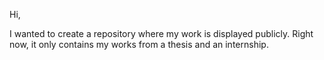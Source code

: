 Hi,

I wanted to create a repository where my work is displayed publicly.
Right now, it only contains my works from a thesis and an internship.
